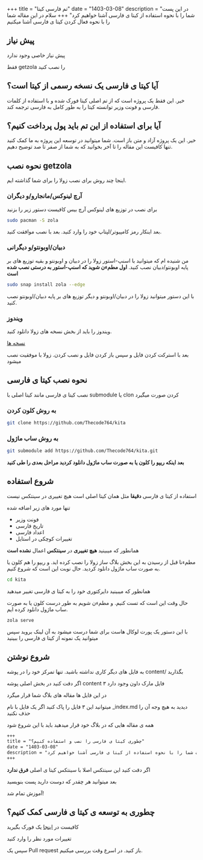 +++
title = "تم فارسی کیتا"
date = "1403-03-08"
description = "در این پست شما را با نحوه استفاده از کیتا ی فارسی آشنا خواهیم کرد"
+++
سلام در این مقاله شما را با نحوه فعال کردن کیتا ی فارسی آشنا میکنیم
## پیش نیاز
پیش نیاز خاصی وجود ندارد

فقط getzola را نصب کنید
## آیا کیتا ی فارسی یک نسخه رسمی از کیتا است؟
خیر. این فقط یک پروژه است که از تم اصلی کیتا فورک شده و با استفاده از کلمات فارسی و فونت وزیر توانسته کیتا را به طور کامل به فارسی ترجمه کند.
## آیا برای استفاده از این تم باید پول پرداخت کنیم؟
خیر. این یک پروژه آزاد و متن باز است. شما میتوانید در توسعه این پروژه به ما کمک کنید تنها کافیست این مقاله را تا آخر بخوانید که به شما از صفر تا صد توضیح دهیم.
## نحوه نصب getzola
اینجا چند روش برای نصب زولا را برای شما گذاشته ایم.
### آرچ لینوکس/مانجارو/و دیگران
برای نصب در توزیع های لینوکس آرچ بیس کافیست دستور زیر را بزنید
```sh
sudo pacman -S zola
```
بعد اینکار رمز کامپیوتر/لپتاپ خود را وارد کنید. بعد با نصب موافقت کنید.
### دبیان/اوبونتو/و دیگرانی
من شنیده ام که میتوانید با اسنپ-استور زولا را در دبیان و اوبونتو و بقیه توزیع های بر پایه اوبونتو/دبیان نصب کنید.
**اول مطم‌ءن شوید که اسنپ-استور به درستی نصب شده است**
```sh
sudo snap install zola --edge
```
با این دستور میتوانید زولا را در دبیان/اوبونتو و دیگر توزیع های بر پایه دبیان/اوبونتو نصب کنید.
### ویندوز
ویندوز را باید از بخش نسخه های زولا دانلود کنید.

[نسخه ها](https://github.com/getzola/zola/releases)

بعد با استرکت کردن فایل و سپس باز کردن فایل و نصب کردن. زولا با موفقیت نصب میشود
## نحوه نصب کیتا ی فارسی
نصب کیتا ی فارسی مانند کیتا اصلی با submodule یا clon کردن صورت میگیرد

### به روش کلون کردن
```sh
git clone https://github.com/Thecode764/kita
```
### به روش ساب ماژول
```sh
git submodule add https://github.com/Thecode764/kita.git
```
**بعد اینکه ریپو را کلون یا به صورت ساب ماژول دانلود کردید مراحل بعدی را طی کنید**
## شروع استفاده
استفاده از کیتا ی فارسی **دقیقا** مثل همان کیتا اصلی است هیچ تغییری در سینتکس نیست

تنها مورد های زیر اضافه شده

- فونت وزیر
- تاریخ فارسی
- اعداد فارسی
- تغییرات کوچکی در استایل

همانطور که میبینید **هیچ تغییری** در **سینتکس** اعمال **نشده است**

مطمءنا قبل از رسیدن به این بخش بلاگ ساز زولا را نصب کرده اید. و ریپو را هم کلون یا به صورت ساب ماژول دانلود کردید. حال نوبت این است که شروع کنیم.

```sh
cd kita
```

همانطور که میبینید دایرکتوری خود را به کیتا ی فارسی تغییر میدهید

حال وقت این است که تست کنیم. و مطمءن شویم به طور درست کلون یا به صورت ساب ماژول دانلود کرده ایم.

```
zola serve
```

با این دستور یک پورت لوکال هاست برای شما درست میشود به آن لینک بروید سپس میتوانید یک نمونه از کیتا ی فارسی را ببینید
## شروع نوشتن
به فایل های دیگر کاری نداشته باشید. تنها تمرکز خود را در پوشه content/ بگذارید

اگر دقت کنید در بخش اصلی پوشه content ۳ فایل مارک داون وجود دارد

در این فایل ها مقاله های بلاگ شما قرار میگرد

میتوانید این ۳ فایل را پاک کنید اگر یک فایل با نام _index.md دیدید به هیچ وجه آن را حذف نکنید

همه ی مقاله هایی که در بلاگ خود قرار میدهید باید با این شروع شود

```md
+++
title = "چطوری کیتا ی فارسی را نصب و استفاده کنیم؟"
date = "1403-03-08"
description = "در این پست شما را با نحوه استفاده از کیتا ی فارسی آشنا خواهیم کرد"
+++
```
اگر دقت کنید این سینتکس اصلا با سینتکس کیتا ی اصلی **فرق ندارد**

بعد میتوانید هر چقدر که دوست دارید پست بنویسید

آموزش تمام شد!
## چطوری به توسعه ی کیتا ی فارسی کمک کنیم؟
کافیست در [اینجا](https://github.com/Thecode764/kita) یک فورک بگیرید

تغییرات مورد نظر را وارد کنید

سپس یک Pull request باز کنید. در اسرع وقت بررسی میکنیم.
